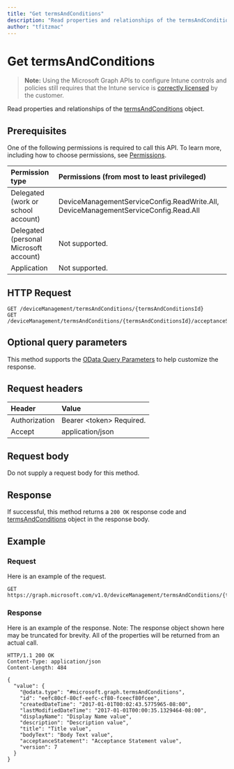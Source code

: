 ```yaml
---
title: "Get termsAndConditions"
description: "Read properties and relationships of the termsAndConditions object."
author: "tfitzmac"
---
```


# Get termsAndConditions

> **Note:** Using the Microsoft Graph APIs to configure Intune controls and policies still requires that the Intune service is [correctly licensed](https://go.microsoft.com/fwlink/?linkid=839381) by the customer.

Read properties and relationships of the [termsAndConditions](../resources/intune-companyterms-termsandconditions.md) object.
## Prerequisites
One of the following permissions is required to call this API. To learn more, including how to choose permissions, see [Permissions](/graph/permissions-reference).

|Permission type|Permissions (from most to least privileged)|
|:---|:---|
|Delegated (work or school account)|DeviceManagementServiceConfig.ReadWrite.All, DeviceManagementServiceConfig.Read.All|
|Delegated (personal Microsoft account)|Not supported.|
|Application|Not supported.|

## HTTP Request
<!-- {
  "blockType": "ignored"
}
-->
``` http
GET /deviceManagement/termsAndConditions/{termsAndConditionsId}
GET /deviceManagement/termsAndConditions/{termsAndConditionsId}/acceptanceStatuses/{termsAndConditionsAcceptanceStatusId}/termsAndConditions
```

## Optional query parameters
This method supports the [OData Query Parameters](https://developer.microsoft.com/graph/docs/concepts/query_parameters) to help customize the response.
## Request headers
|Header|Value|
|:---|:---|
|Authorization|Bearer &lt;token&gt; Required.|
|Accept|application/json|

## Request body
Do not supply a request body for this method.

## Response
If successful, this method returns a `200 OK` response code and [termsAndConditions](../resources/intune-companyterms-termsandconditions.md) object in the response body.

## Example
### Request
Here is an example of the request.
``` http
GET https://graph.microsoft.com/v1.0/deviceManagement/termsAndConditions/{termsAndConditionsId}
```

### Response
Here is an example of the response. Note: The response object shown here may be truncated for brevity. All of the properties will be returned from an actual call.
``` http
HTTP/1.1 200 OK
Content-Type: application/json
Content-Length: 484

{
  "value": {
    "@odata.type": "#microsoft.graph.termsAndConditions",
    "id": "eefc80cf-80cf-eefc-cf80-fceecf80fcee",
    "createdDateTime": "2017-01-01T00:02:43.5775965-08:00",
    "lastModifiedDateTime": "2017-01-01T00:00:35.1329464-08:00",
    "displayName": "Display Name value",
    "description": "Description value",
    "title": "Title value",
    "bodyText": "Body Text value",
    "acceptanceStatement": "Acceptance Statement value",
    "version": 7
  }
}
```



